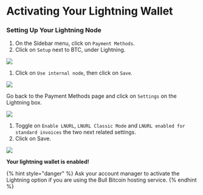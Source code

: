 # Activating Your Lightning Wallet

### Setting Up Your Lightning Node

1. On the Sidebar menu, click on `Payment Methods`.
2. Click on `Setup` next to BTC, under Lightning.

![](https://lh3.googleusercontent.com/cmil5WiQUDT7u-UbtRBsonXH1SCl\_KTjsmbHFFRAVNiNcvhgggPwM-rW8ZW9R70rxv4HGZ1TPZ89hNL0C\_PHF5B3DdcNFonr-T95jOMw0vWjd3kOSfY6qKbRhSlvPbgVnrU05XC\_)

1. Click on `Use internal node`, then click on `Save`.

![](https://lh3.googleusercontent.com/X0HIcTnhKGH\_sKApZ518Ykqy4KYE0nAEIJT1C-387IiiS\_M\_GFRdwYMwEuZTq5LXGPOMgICZl5ONbmP0yZ32FuO18Yt3GfO2aBQIfcLjNXoikJwP5DaSo9JcFkzjyOEkSmTKSe0N)

Go back to the Payment Methods page and click on `Settings` on the Lightning box.

![](https://lh4.googleusercontent.com/dN3OFOZAvnf9VGjTlLU4Wmf2W9W0Fv6js7Y65GoOL2ndcFFix889YM8CJyU61zcZ7D17P4LQHCWW8KGtxAxjrQfMz\_j4kV5MdpqkXNHR4icWCBAvZQ3o-Ue0s4PKJoj8Jo6xIWL7)

1. Toggle on `Enable LNURL`, `LNURL Classic Mode` and `LNURL enabled for standard invoices` the two next related settings.&#x20;
2. Click on Save.

![](https://lh4.googleusercontent.com/Ra8DAtVjZCE4pPOZsPZf9p202WrGCaShJ2mLY4JBygIFiPoe774MQuTsr\_9K7VIqgav8Vsao6KoN0si8h9yiEPjSO6n-JPO-q1teVEeQwNDHw5Uwr82sq37Bs7Wc\_NTiL4Is9sri)

**Your lightning wallet is enabled!**

{% hint style="danger" %}
Ask your account manager to activate the Lightning option if you are using the Bull Bitcoin hosting service.
{% endhint %}
